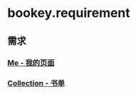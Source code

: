 # bookey.requirement

## 需求

### [Me - 我的页面](https://github.com/bookey-dev/bookey.requirement/issues/1)
### [Collection - 书单](https://github.com/bookey-dev/bookey.requirement/issues/2)
